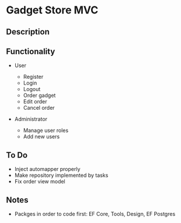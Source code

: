 # Gadget Store MVC

## Description

## Functionality

- User
  - Register
  - Login
  - Logout
  - Order gadget
  - Edit order
  - Cancel order

- Administrator
  - Manage user roles
  - Add new users
  
## To Do
- Inject automapper properly
- Make repository implemented by tasks
- Fix order view model
  
## Notes
- Packges in order to code first: EF Core, Tools, Design, EF Postgres